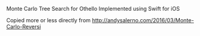 Monte Carlo Tree Search for Othello
Implemented using Swift for iOS

Copied more or less directly from http://andysalerno.com/2016/03/Monte-Carlo-Reversi
